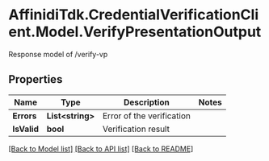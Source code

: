 # AffinidiTdk.CredentialVerificationClient.Model.VerifyPresentationOutput
Response model of /verify-vp

## Properties

Name | Type | Description | Notes
------------ | ------------- | ------------- | -------------
**Errors** | **List&lt;string&gt;** | Error of the verification | 
**IsValid** | **bool** | Verification result | 

[[Back to Model list]](../README.md#documentation-for-models) [[Back to API list]](../README.md#documentation-for-api-endpoints) [[Back to README]](../README.md)

